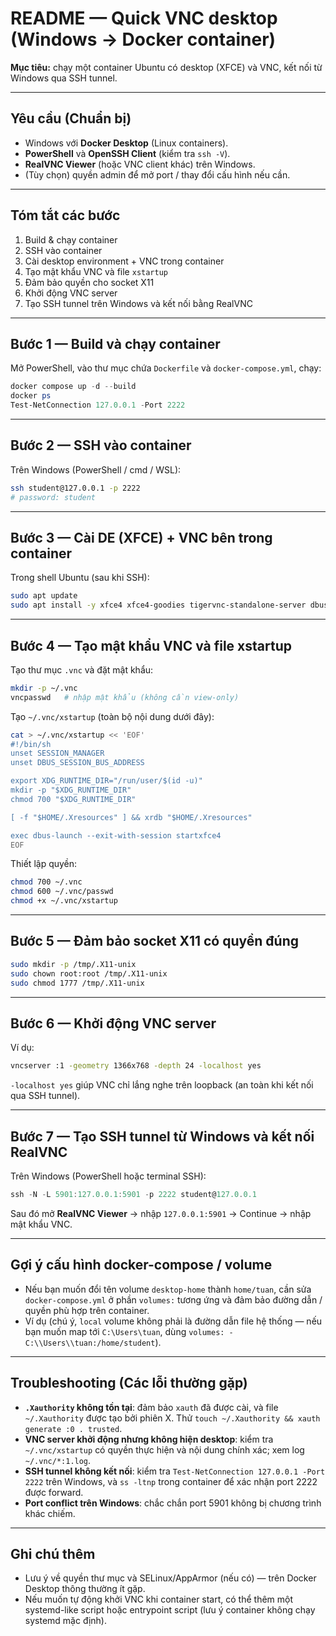 # README — Quick VNC desktop (Windows → Docker container)
**Mục tiêu:** chạy một container Ubuntu có desktop (XFCE) và VNC, kết nối từ Windows qua SSH tunnel.

---

## Yêu cầu (Chuẩn bị)
- Windows với **Docker Desktop** (Linux containers).
- **PowerShell** và **OpenSSH Client** (kiểm tra `ssh -V`).
- **RealVNC Viewer** (hoặc VNC client khác) trên Windows.
- (Tùy chọn) quyền admin để mở port / thay đổi cấu hình nếu cần.

---

## Tóm tắt các bước
1. Build & chạy container  
2. SSH vào container  
3. Cài desktop environment + VNC trong container  
4. Tạo mật khẩu VNC và file `xstartup`  
5. Đảm bảo quyền cho socket X11  
6. Khởi động VNC server  
7. Tạo SSH tunnel trên Windows và kết nối bằng RealVNC

---

## Bước 1 — Build và chạy container
Mở PowerShell, vào thư mục chứa `Dockerfile` và `docker-compose.yml`, chạy:
```powershell
docker compose up -d --build
docker ps
Test-NetConnection 127.0.0.1 -Port 2222
```

---

## Bước 2 — SSH vào container
Trên Windows (PowerShell / cmd / WSL):
```bash
ssh student@127.0.0.1 -p 2222
# password: student
```

---

## Bước 3 — Cài DE (XFCE) + VNC bên trong container
Trong shell Ubuntu (sau khi SSH):
```bash
sudo apt update
sudo apt install -y xfce4 xfce4-goodies tigervnc-standalone-server dbus-x11 xauth x11-xserver-utils xfonts-base
```

---

## Bước 4 — Tạo mật khẩu VNC và file xstartup
Tạo thư mục `.vnc` và đặt mật khẩu:
```bash
mkdir -p ~/.vnc
vncpasswd   # nhập mật khẩu (không cần view-only)
```

Tạo `~/.vnc/xstartup` (toàn bộ nội dung dưới đây):
```sh
cat > ~/.vnc/xstartup << 'EOF'
#!/bin/sh
unset SESSION_MANAGER
unset DBUS_SESSION_BUS_ADDRESS

export XDG_RUNTIME_DIR="/run/user/$(id -u)"
mkdir -p "$XDG_RUNTIME_DIR"
chmod 700 "$XDG_RUNTIME_DIR"

[ -f "$HOME/.Xresources" ] && xrdb "$HOME/.Xresources"

exec dbus-launch --exit-with-session startxfce4
EOF
```

Thiết lập quyền:
```bash
chmod 700 ~/.vnc
chmod 600 ~/.vnc/passwd
chmod +x ~/.vnc/xstartup
```

---

## Bước 5 — Đảm bảo socket X11 có quyền đúng
```bash
sudo mkdir -p /tmp/.X11-unix
sudo chown root:root /tmp/.X11-unix
sudo chmod 1777 /tmp/.X11-unix
```

---

## Bước 6 — Khởi động VNC server
Ví dụ:
```bash
vncserver :1 -geometry 1366x768 -depth 24 -localhost yes
```
`-localhost yes` giúp VNC chỉ lắng nghe trên loopback (an toàn khi kết nối qua SSH tunnel).

---

## Bước 7 — Tạo SSH tunnel từ Windows và kết nối RealVNC
Trên Windows (PowerShell hoặc terminal SSH):
```powershell
ssh -N -L 5901:127.0.0.1:5901 -p 2222 student@127.0.0.1
```
Sau đó mở **RealVNC Viewer** → nhập `127.0.0.1:5901` → Continue → nhập mật khẩu VNC.

---

## Gợi ý cấu hình docker-compose / volume
- Nếu bạn muốn đổi tên volume `desktop-home` thành `home/tuan`, cần sửa `docker-compose.yml` ở phần `volumes:` tương ứng và đảm bảo đường dẫn / quyền phù hợp trên container.
- Ví dụ (chú ý, `local` volume không phải là đường dẫn file hệ thống — nếu bạn muốn map tới `C:\Users\tuan`, dùng `volumes: - C:\\Users\\tuan:/home/student`).

---

## Troubleshooting (Các lỗi thường gặp)
- **`.Xauthority` không tồn tại**: đảm bảo `xauth` đã được cài, và file `~/.Xauthority` được tạo bởi phiên X. Thử `touch ~/.Xauthority && xauth generate :0 . trusted`.
- **VNC server khởi động nhưng không hiện desktop**: kiểm tra `~/.vnc/xstartup` có quyền thực hiện và nội dung chính xác; xem log `~/.vnc/*:1.log`.
- **SSH tunnel không kết nối**: kiểm tra `Test-NetConnection 127.0.0.1 -Port 2222` trên Windows, và `ss -ltnp` trong container để xác nhận port 2222 được forward.
- **Port conflict trên Windows**: chắc chắn port 5901 không bị chương trình khác chiếm.

---

## Ghi chú thêm
- Lưu ý về quyền thư mục và SELinux/AppArmor (nếu có) — trên Docker Desktop thông thường ít gặp.
- Nếu muốn tự động khởi VNC khi container start, có thể thêm một systemd-like script hoặc entrypoint script (lưu ý container không chạy systemd mặc định).
